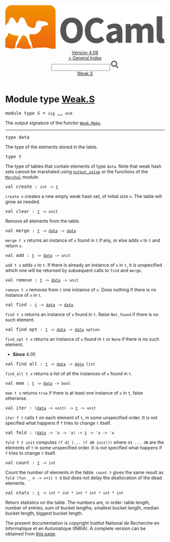 <!-- ((! set title API !)) ((! set documentation !)) ((! set api !)) ((! set nobreadcrumb !)) -->
<div class="api"><header><nav class="toc brand"><a class="brand" href="https://ocaml.org/"><img src="colour-logo-gray.svg" class="svg" alt="OCaml"></a></nav><nav class="toc"><div class="toc_version"><a href="/docs" id="version-select">Version 4.09</a></div><a href="index.html">&lt; General Index</a><div class="api_search"><input type="text" name="apisearch" id="api_search" oninput="mySearch(false);" onkeypress="this.oninput();" onclick="this.oninput();" onpaste="this.oninput();">
<img src="search_icon.svg" alt="Search" class="svg" onclick="mySearch(false)"></div>
<div id="search_results"></div><div class="toc_title"><a href="#top">Weak.S</a></div><ul></ul></nav></header>

<h1>Module type <a href="type_Weak.S.html">Weak.S</a></h1>

<pre><span id="MODULETYPES"><span class="keyword">module type</span> S</span> = <code class="code"><span class="keyword">sig</span></code> <a href="Weak.S.html">..</a> <code class="code"><span class="keyword">end</span></code></pre><div class="info modtype top">
<div class="info-desc">
<p>The output signature of the functor <a href="Weak.Make.html"><code class="code"><span class="constructor">Weak</span>.<span class="constructor">Make</span></code></a>.</p>
</div>
</div>
<hr width="100%">

<pre><span id="TYPEdata"><span class="keyword">type</span> <code class="type"></code>data</span> </pre>
<div class="info ">
<div class="info-desc">
<p>The type of the elements stored in the table.</p>
</div>
</div>


<pre><span id="TYPEt"><span class="keyword">type</span> <code class="type"></code>t</span> </pre>
<div class="info ">
<div class="info-desc">
<p>The type of tables that contain elements of type <code class="code">data</code>.
        Note that weak hash sets cannot be marshaled using
        <a href="Stdlib.html#VALoutput_value"><code class="code">output_value</code></a> or the functions of the <a href="Marshal.html"><code class="code"><span class="constructor">Marshal</span></code></a>
        module.</p>
</div>
</div>


<pre><span id="VALcreate"><span class="keyword">val</span> create</span> : <code class="type">int -&gt; <a href="Weak.S.html#TYPEt">t</a></code></pre><div class="info ">
<div class="info-desc">
<p><code class="code">create&nbsp;n</code> creates a new empty weak hash set, of initial
        size <code class="code">n</code>.  The table will grow as needed.</p>
</div>
</div>

<pre><span id="VALclear"><span class="keyword">val</span> clear</span> : <code class="type"><a href="Weak.S.html#TYPEt">t</a> -&gt; unit</code></pre><div class="info ">
<div class="info-desc">
<p>Remove all elements from the table.</p>
</div>
</div>

<pre><span id="VALmerge"><span class="keyword">val</span> merge</span> : <code class="type"><a href="Weak.S.html#TYPEt">t</a> -&gt; <a href="Weak.S.html#TYPEdata">data</a> -&gt; <a href="Weak.S.html#TYPEdata">data</a></code></pre><div class="info ">
<div class="info-desc">
<p><code class="code">merge&nbsp;t&nbsp;x</code> returns an instance of <code class="code">x</code> found in <code class="code">t</code> if any,
        or else adds <code class="code">x</code> to <code class="code">t</code> and return <code class="code">x</code>.</p>
</div>
</div>

<pre><span id="VALadd"><span class="keyword">val</span> add</span> : <code class="type"><a href="Weak.S.html#TYPEt">t</a> -&gt; <a href="Weak.S.html#TYPEdata">data</a> -&gt; unit</code></pre><div class="info ">
<div class="info-desc">
<p><code class="code">add&nbsp;t&nbsp;x</code> adds <code class="code">x</code> to <code class="code">t</code>.  If there is already an instance
        of <code class="code">x</code> in <code class="code">t</code>, it is unspecified which one will be
        returned by subsequent calls to <code class="code">find</code> and <code class="code">merge</code>.</p>
</div>
</div>

<pre><span id="VALremove"><span class="keyword">val</span> remove</span> : <code class="type"><a href="Weak.S.html#TYPEt">t</a> -&gt; <a href="Weak.S.html#TYPEdata">data</a> -&gt; unit</code></pre><div class="info ">
<div class="info-desc">
<p><code class="code">remove&nbsp;t&nbsp;x</code> removes from <code class="code">t</code> one instance of <code class="code">x</code>.  Does
        nothing if there is no instance of <code class="code">x</code> in <code class="code">t</code>.</p>
</div>
</div>

<pre><span id="VALfind"><span class="keyword">val</span> find</span> : <code class="type"><a href="Weak.S.html#TYPEt">t</a> -&gt; <a href="Weak.S.html#TYPEdata">data</a> -&gt; <a href="Weak.S.html#TYPEdata">data</a></code></pre><div class="info ">
<div class="info-desc">
<p><code class="code">find&nbsp;t&nbsp;x</code> returns an instance of <code class="code">x</code> found in <code class="code">t</code>.
        Raise <code class="code"><span class="constructor">Not_found</span></code> if there is no such element.</p>
</div>
</div>

<pre><span id="VALfind_opt"><span class="keyword">val</span> find_opt</span> : <code class="type"><a href="Weak.S.html#TYPEt">t</a> -&gt; <a href="Weak.S.html#TYPEdata">data</a> -&gt; <a href="Weak.S.html#TYPEdata">data</a> option</code></pre><div class="info ">
<div class="info-desc">
<p><code class="code">find_opt&nbsp;t&nbsp;x</code> returns an instance of <code class="code">x</code> found in <code class="code">t</code>
        or <code class="code"><span class="constructor">None</span></code> if there is no such element.</p>
</div>
<ul class="info-attributes">
<li><b>Since</b> 4.05</li>
</ul>
</div>

<pre><span id="VALfind_all"><span class="keyword">val</span> find_all</span> : <code class="type"><a href="Weak.S.html#TYPEt">t</a> -&gt; <a href="Weak.S.html#TYPEdata">data</a> -&gt; <a href="Weak.S.html#TYPEdata">data</a> list</code></pre><div class="info ">
<div class="info-desc">
<p><code class="code">find_all&nbsp;t&nbsp;x</code> returns a list of all the instances of <code class="code">x</code>
        found in <code class="code">t</code>.</p>
</div>
</div>

<pre><span id="VALmem"><span class="keyword">val</span> mem</span> : <code class="type"><a href="Weak.S.html#TYPEt">t</a> -&gt; <a href="Weak.S.html#TYPEdata">data</a> -&gt; bool</code></pre><div class="info ">
<div class="info-desc">
<p><code class="code">mem&nbsp;t&nbsp;x</code> returns <code class="code"><span class="keyword">true</span></code> if there is at least one instance
        of <code class="code">x</code> in <code class="code">t</code>, false otherwise.</p>
</div>
</div>

<pre><span id="VALiter"><span class="keyword">val</span> iter</span> : <code class="type">(<a href="Weak.S.html#TYPEdata">data</a> -&gt; unit) -&gt; <a href="Weak.S.html#TYPEt">t</a> -&gt; unit</code></pre><div class="info ">
<div class="info-desc">
<p><code class="code">iter&nbsp;f&nbsp;t</code> calls <code class="code">f</code> on each element of <code class="code">t</code>, in some unspecified
        order.  It is not specified what happens if <code class="code">f</code> tries to change
        <code class="code">t</code> itself.</p>
</div>
</div>

<pre><span id="VALfold"><span class="keyword">val</span> fold</span> : <code class="type">(<a href="Weak.S.html#TYPEdata">data</a> -&gt; 'a -&gt; 'a) -&gt; <a href="Weak.S.html#TYPEt">t</a> -&gt; 'a -&gt; 'a</code></pre><div class="info ">
<div class="info-desc">
<p><code class="code">fold&nbsp;f&nbsp;t&nbsp;init</code> computes <code class="code">(f&nbsp;d1&nbsp;(...&nbsp;(f&nbsp;dN&nbsp;init)))</code> where
        <code class="code">d1&nbsp;...&nbsp;dN</code> are the elements of <code class="code">t</code> in some unspecified order.
        It is not specified what happens if <code class="code">f</code> tries to change <code class="code">t</code>
        itself.</p>
</div>
</div>

<pre><span id="VALcount"><span class="keyword">val</span> count</span> : <code class="type"><a href="Weak.S.html#TYPEt">t</a> -&gt; int</code></pre><div class="info ">
<div class="info-desc">
<p>Count the number of elements in the table.  <code class="code">count&nbsp;t</code> gives the
        same result as <code class="code">fold&nbsp;(<span class="keyword">fun</span>&nbsp;_&nbsp;n&nbsp;<span class="keywordsign">-&gt;</span>&nbsp;n+1)&nbsp;t&nbsp;0</code> but does not delay the
        deallocation of the dead elements.</p>
</div>
</div>

<pre><span id="VALstats"><span class="keyword">val</span> stats</span> : <code class="type"><a href="Weak.S.html#TYPEt">t</a> -&gt; int * int * int * int * int * int</code></pre><div class="info ">
<div class="info-desc">
<p>Return statistics on the table.  The numbers are, in order:
        table length, number of entries, sum of bucket lengths,
        smallest bucket length, median bucket length, biggest bucket length.</p>
</div>
</div>

<div class="copyright">The present documentation is copyright Institut National de Recherche en Informatique et en Automatique (INRIA). A complete version can be obtained from <a href="http://caml.inria.fr/pub/docs/manual-ocaml/">this page</a>.</div></div>